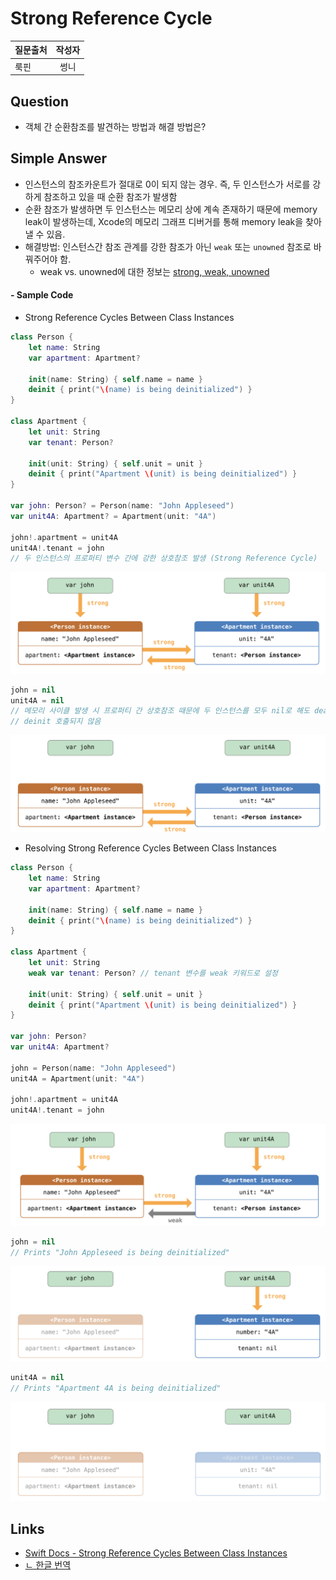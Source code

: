 # Strong Reference Cycle

| 질문출처 | 작성자 |
| :------- | :----: |
| 룩핀     |  썽니  |

## Question

- 객체 간 순환참조를 발견하는 방법과 해결 방법은?

## Simple Answer

- 인스턴스의 참조카운트가 절대로 0이 되지 않는 경우. 즉, 두 인스턴스가 서로를 강하게 참조하고 있을 때 순환 참조가 발생함
- 순환 참조가 발생하면 두 인스턴스는 메모리 상에 계속 존재하기 때문에 memory leak이 발생하는데, Xcode의 메모리 그래프 디버거를 통해 memory leak을 찾아낼 수 있음.
- 해결방법: 인스턴스간 참조 관계를 강한 참조가 아닌 `weak` 또는 `unowned` 참조로 바꿔주어야 함.
  - weak vs. unowned에 대한 정보는 [strong, weak, unowned](reference.md)

#### - Sample Code

- Strong Reference Cycles Between Class Instances

```swift
class Person {
    let name: String
    var apartment: Apartment?

    init(name: String) { self.name = name }
    deinit { print("\(name) is being deinitialized") }
}

class Apartment {
    let unit: String
    var tenant: Person?

    init(unit: String) { self.unit = unit }
    deinit { print("Apartment \(unit) is being deinitialized") }
}

var john: Person? = Person(name: "John Appleseed")
var unit4A: Apartment? = Apartment(unit: "4A")

john!.apartment = unit4A
unit4A!.tenant = john
// 두 인스턴스의 프로퍼티 변수 간에 강한 상호참조 발생 (Strong Reference Cycle)
```

![](../images/strong_ref_cycle_1.png)

```swift
john = nil
unit4A = nil
// 메모리 사이클 발생 시 프로퍼티 간 상호참조 때문에 두 인스턴스를 모두 nil로 해도 deallocation 되지 않음
// deinit 호출되지 않음
```

![](../images/strong_ref_cycle_2.png)

- Resolving Strong Reference Cycles Between Class Instances

```swift
class Person {
    let name: String
    var apartment: Apartment?

    init(name: String) { self.name = name }
    deinit { print("\(name) is being deinitialized") }
}

class Apartment {
    let unit: String
    weak var tenant: Person? // tenant 변수를 weak 키워드로 설정

    init(unit: String) { self.unit = unit }
    deinit { print("Apartment \(unit) is being deinitialized") }
}

var john: Person?
var unit4A: Apartment?

john = Person(name: "John Appleseed")
unit4A = Apartment(unit: "4A")

john!.apartment = unit4A
unit4A!.tenant = john
```

![](../images/resolving_strong_ref_cycle_1.png)

```swift
john = nil
// Prints "John Appleseed is being deinitialized"
```

![](../images/resolving_strong_ref_cycle_2.png)

```swift
unit4A = nil
// Prints "Apartment 4A is being deinitialized"
```

![](../images/resolving_strong_ref_cycle_3.png)

## Links

- [Swift Docs - Strong Reference Cycles Between Class Instances](https://docs.swift.org/swift-book/LanguageGuide/AutomaticReferenceCounting.html)
- [ㄴ 한글 번역](https://rhammer.tistory.com/139?category=553762)
